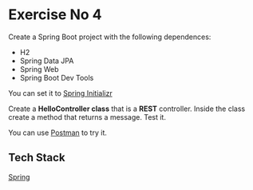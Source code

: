 # Exercise No 4

  Create a Spring Boot project with the following dependences: 

* H2
* Spring Data JPA
* Spring Web
* Spring Boot Dev Tools

 You can set it to [Spring Initializr](https://start.spring.io)

  Create a **HelloController class** that is a **REST** controller. Inside the class create a method that returns a message. Test it.

  You can use [Postman](https://www.postman.com) to try it. 


## Tech Stack 
  [Spring](https://spring.io)
